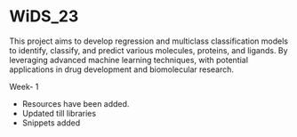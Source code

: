 # WiDS_23
This project aims to develop regression and multiclass classification models to identify, classify, and predict various molecules, proteins, and ligands. By leveraging advanced machine learning techniques, with potential applications in drug development and biomolecular research.

Week- 1 
- Resources have been added.
- Updated till libraries
- Snippets added
